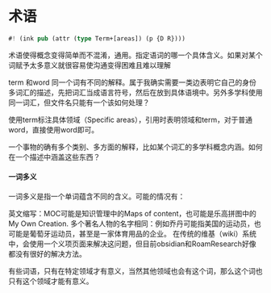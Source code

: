 # 术语

```rs
#! (ink pub (attr (type Term+[areas]) (p {D R})))
```

术语使得概念变得简单而不混淆，通用。指定语词的哪一个具体含义。如果对某个词赋予太多意义就很容易使沟通变得困难且难以理解

term 和word 同一个词有不同的解释。属于我确实需要一类边表明它自己的身份多词汇的描述，先把词汇当成语言符号，然后在放到具体语境中。另外多学科使用同一词汇，但文件名只能有一个该如何处理？

使用term标注具体领域（Specific areas），引用时表明领域和term，对于普通word，直接使用word即可。

一个事物的确有多个类别、多方面的解释，比如某个词汇的多学科概念内涵。如何在一个描述中涵盖这些东西？

#### 一词多义

一词多义是指一个单词蕴含不同的含义。可能的情况有：

英文缩写：MOC可能是知识管理中的Maps of content，也可能是乐高拼图中的My Own Creation.
多个著名人物的名字相同：例如乔丹可能指美国的运动员，也可能是葡萄牙运动员，甚至是一家体育用品的企业。
在传统的维基（wiki）系统中，会使用一个义项页面来解决这问题，但目前obsidian和RoamResearch好像都没有很好的解决方法。


有些词语，只有在特定领域才有意义，当然其他领域也会有这个词，那么这个词也只有这个领域才能有意义。